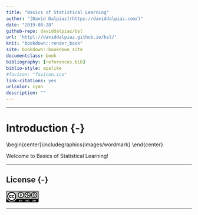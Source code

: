 ```yaml
--- 
title: "Basics of Statistical Learning"
author: "[David Dalpiaz](https://daviddalpiaz.com/)"
date: "2019-08-28"
github-repo: daviddalpiaz/bsl
url: 'http\://daviddalpiaz.github.io/bsl/'
knit: "bookdown::render_book"
site: bookdown::bookdown_site
documentclass: book
bibliography: [references.bib]
biblio-style: apalike
#favicon: "favicon.ico"
link-citations: yes
urlcolor: cyan
description: ""
---
```




***

# Introduction {-}


\begin{center}\includegraphics{images/wordmark} \end{center}

Welcome to Basics of Statistical Learning! 

***

## License {-}

![This work is licensed under a [Creative Commons Attribution-NonCommercial-ShareAlike 4.0 International License](http://creativecommons.org/licenses/by-nc-sa/4.0/).](images/cc.png)

***
